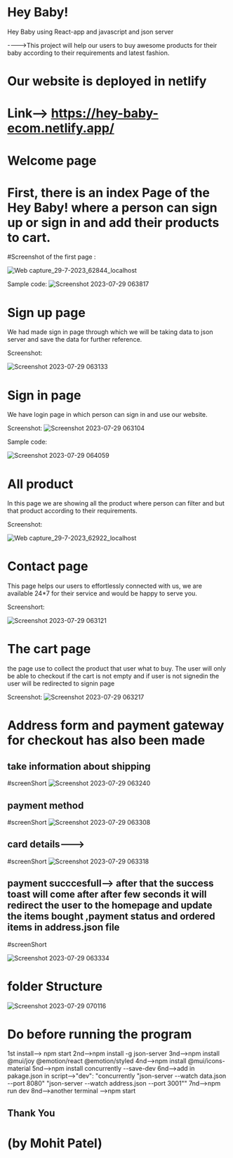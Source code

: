 # Hey Baby!
Hey Baby using React-app and javascript and json server

---->This project will help our users to buy awesome products for their baby according to their requirements and latest fashion.
# Our website is deployed in netlify
# Link--> https://hey-baby-ecom.netlify.app/

# Welcome page

# First, there is an index Page of the Hey Baby! where a person can sign up or sign in and add their products to cart.

#Screenshot of the first page :

![Web capture_29-7-2023_62844_localhost](https://github.com/roy705051/Hey_Baby_E-commerce-_Website/assets/118226807/de873141-e423-4b01-abcf-a31c69fff9cd)

Sample code:
![Screenshot 2023-07-29 063817](https://github.com/roy705051/Hey_Baby_E-commerce-_Website/assets/118226807/a135f2a6-ede0-41f4-a622-697c69a36d46)


# Sign up page

We had made sign in page through which we will be taking data to json server and save the data for further reference.

Screenshot:

![Screenshot 2023-07-29 063133](https://github.com/roy705051/Hey_Baby_E-commerce-_Website/assets/118226807/dd41ac32-f8f2-4fb4-a4e4-2788928b11f3)

# Sign in page

We have login page in which person can sign in and use our website.

Screenshot:
![Screenshot 2023-07-29 063104](https://github.com/roy705051/Hey_Baby_E-commerce-_Website/assets/118226807/0ffd8f98-9ee0-4c8f-862f-266f51166806)


Sample code:

![Screenshot 2023-07-29 064059](https://github.com/roy705051/Hey_Baby_E-commerce-_Website/assets/118226807/c6791314-6941-48e9-a359-6086eee1734e)

# All product

In this page we are showing all the product where person can filter and but that product according to their requirements.

Screenshot:

![Web capture_29-7-2023_62922_localhost](https://github.com/roy705051/Hey_Baby_E-commerce-_Website/assets/118226807/eaf38816-9d15-4c04-b3f3-66d898ebe974)


# Contact page

This page helps our users to effortlessly connected with us, we are available 24*7 for their service and would be happy to serve you.

Screenshort:

![Screenshot 2023-07-29 063121](https://github.com/roy705051/Hey_Baby_E-commerce-_Website/assets/118226807/7b895eda-6a6b-4057-8d1c-2525e5a8705a)


# The cart page
the page use to collect the product that user what to buy. The user will only be able to checkout if the cart is not empty and if user is not signedin the user will be redirected to signin page

Screenshot:
![Screenshot 2023-07-29 063217](https://github.com/roy705051/Hey_Baby_E-commerce-_Website/assets/118226807/4e8576ce-0dff-4d34-8ba4-423a6bdaffa5)


# Address form and payment gateway for checkout has also been made
## take information  about shipping
#screenShort
![Screenshot 2023-07-29 063240](https://github.com/roy705051/Hey_Baby_E-commerce-_Website/assets/118226807/7e6a5b98-46f8-45a2-be86-66ad011288c2)

## payment method 
#screenShort
![Screenshot 2023-07-29 063308](https://github.com/roy705051/Hey_Baby_E-commerce-_Website/assets/118226807/cf8ab7ff-c7ae-4962-80bc-9105f71d1d79)

## card details--->
#screenShort
![Screenshot 2023-07-29 063318](https://github.com/roy705051/Hey_Baby_E-commerce-_Website/assets/118226807/314eb563-88bd-495c-9d54-ba30bbbca3c9)

## payment succcesfull-->    after that the success toast will come after after few seconds it will redirect the user to the homepage and update the items bought ,payment status and ordered items in address.json file
#screenShort

![Screenshot 2023-07-29 063334](https://github.com/roy705051/Hey_Baby_E-commerce-_Website/assets/118226807/27515cd7-994a-4a4a-a009-e76f33db9e3b)


# folder Structure
![Screenshot 2023-07-29 070116](https://github.com/roy705051/Hey_Baby_E-commerce-_Website/assets/118226807/2ced6887-9934-43c6-ae83-8ba6e6cee4ca)
  
# Do before running  the program
1st install--> npm start
2nd-->npm install -g json-server
3nd-->npm install @mui/joy @emotion/react @emotion/styled
4nd-->npm install @mui/icons-material
5nd-->npm install concurrently --save-dev
6nd-->add in pakage.json in script-->"dev": "concurrently \"json-server --watch data.json --port 8080\" \"json-server --watch address.json --port 3001\""
7nd-->npm run dev
8nd-->another terminal -->npm start


## Thank You

# (by Mohit Patel)
